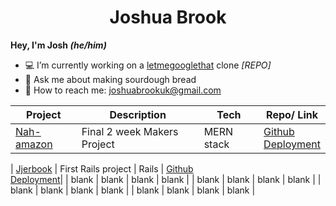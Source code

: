 <div align="center">
<h1>Joshua Brook</h1></div>

<b>Hey, I'm Josh <i>(he/him)</i></b>

<!-- A little bit about me, my journey and my skills. -->

- :computer: I’m currently working on a [letmegooglethat](http://letmegooglethat.com/) clone <i>[REPO]</i>
- :bread: Ask me about making sourdough bread
- :email: How to reach me: joshuabrookuk@gmail.com

| Project | Description | Tech | Repo/ Link
| ----------- | ----------- | ----------- | ----------- |
| [Nah-amazon](https://nah-mazon.web.app/) | Final 2 week Makers Project | MERN stack | [Github](https://github.com/TimCPB/Nah-Mazon)<br>[Deployment](https://nah-mazon.web.app/) |

| [Jjerbook](https://github.com/Emanuele-20/acebook-rails-template) | First Rails project | Rails | [Github](https://github.com/Emanuele-20/acebook-rails-template)<br>[Deployment](https://jjer.herokuapp.com/signup)|
| blank | blank | blank | blank |
| blank | blank | blank | blank |
| blank | blank | blank | blank |
| blank | blank | blank | blank |
